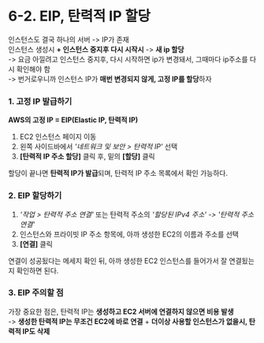 # 6-2. EIP, 탄력적 IP 할당

인스턴스도 결국 하나의 서버 -> IP가 존재  
인스턴스 생성시 **+ 인스턴스 중지후 다시 시작시** -> **새 ip 할당**  
-> 요금 아낄려고 인스턴스 중지후, 다시 시작하면 ip가 변경돼서, 그때마다 ip주소를 다시 확인해야 함  
-> 번거로우니까 인스턴스 IP가 **매번 변경되지 않게, 고정 IP를 할당**하자

### 1. 고정 IP 발급하기

**AWS의 고정 IP = EIP(Elastic IP, 탄력적 IP)**  
1. EC2 인스턴스 페이지 이동
2. 왼쪽 사이드바에서 *'네트워크 및 보안 > 탄력적 IP'* 선택
3. **[탄력적 IP 주소 할당]** 클릭 후, 밑의 **[할당]** 클릭

할당이 끝나면 **탄력적 IP가 발급**되며, 탄력적 IP 주소 목록에서 확인 가능하다.

### 2. EIP 할당하기

1. *'작업 > 탄력적 주소 연결'* 또는 탄력적 주소의 *'할당된 IPv4 주소' -> '탄력적 주소 연결'*
2. 인스턴스와 프라이빗 IP 주소 항목에, 아까 생성한 EC2의 이름과 주소를 선택
3. **[연결]** 클릭

연결이 성공됬다는 메세지 확인 뒤, 아까 생성한 EC2 인스턴스를 들어가서 잘 연결됬는지 확인하면 된다.

### 3. EIP 주의할 점

가장 중요한 점은, 탄력적 IP는 **생성하고 EC2 서버에 연결하지 않으면 비용 발생**  
-> **생성한 탄력적 IP는 무조건 EC2에 바로 연결** + **더이상 사용할 인스턴스가 없을시, 탄력적 IP도 삭제**
